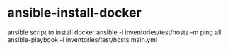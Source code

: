 # ansible-install-docker
ansible script to install docker
ansible -i inventories/test/hosts -m ping all
ansible-playbook -i inventories/test/hosts main.yml
